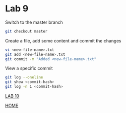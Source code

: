 # Lab 9

Switch to the master branch
```bash
git checkout master
```

Create a file, add some content and commit the changes
```bash
vi <new-file-name>.txt
git add <new-file-name>.txt
git commit -m "Added <new-file-name>.txt"
```

View a specific commit
```bash
git log --oneline
git show <commit-hash>
git log -n 1 <commit-hash>
```

[LAB 10](./l10.md)


[HOME](./../README.md)
